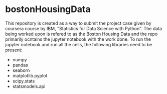 # bostonHousingData
This repository is created as a way to submit the project case given by coursera course by IBM, "Statistics for Data Science with Python". The data being worked upon is refered to as the Boston Housing Data and the repo primarily ocntains the jupyter notebook with the work done.
To run the jupyter notebook and run all the cells, the following libraries need to be present:
- numpy
- pandas
- seaborn 
- matplotlib.pyplot
- scipy.stats
- statsmodels.api
